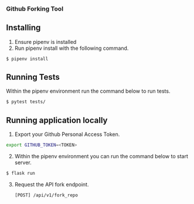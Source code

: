 ### Github Forking Tool

## Installing
1. Ensure pipenv is installed
2. Run pipenv install with the following command.
```bash
$ pipenv install
``` 

## Running Tests
Within the pipenv environment run the command below to run tests.

```bash
$ pytest tests/
```

## Running application locally
1. Export your Github Personal Access Token.
```bash
export GITHUB_TOKEN=<TOKEN>
```
2. Within the pipenv environment you can run the command below to start server.
```bash
$ flask run
```
3. Request the API fork endpoint.

   `[POST] /api/v1/fork_repo`
   